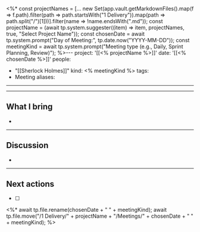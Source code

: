 <%*
const projectNames = [... new Set(app.vault.getMarkdownFiles().map(f => f.path).filter(path => path.startsWith("1 Delivery")).map(path => path.split("/")[1]))].filter(name => !name.endsWith(".md"));
const projectName = (await tp.system.suggester((item) => item, projectNames, true, "Select Project Name"));
const chosenDate = await tp.system.prompt("Day of Meeting:", tp.date.now("YYYY-MM-DD"));
const meetingKind = await tp.system.prompt("Meeting type (e.g., Daily, Sprint Planning, Review)");
%>---
project: '[[<% projectName %>]]'
date: '[[<% chosenDate %>]]'
people:
  - "[[Sherlock Holmes]]"
kind: <% meetingKind %>
tags:
  - Meeting
aliases:
---
---

## What I bring

- 
---
## Discussion

- 
--- 
## Next actions
- [ ]

<%* 
await tp.file.rename(chosenDate + " " + meetingKind);
await tp.file.move("/1 Delivery/" + projectName + "/Meetings/" + chosenDate + " " + meetingKind);
%>